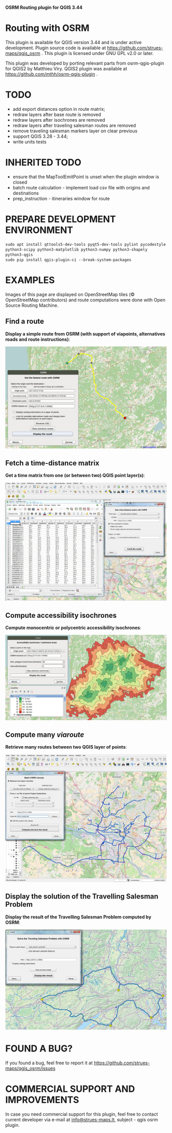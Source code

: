 **OSRM Routing plugin for QGIS 3.44**

Routing with OSRM
=================
This plugin is available for QGIS version 3.44 and is under active development.
Plugin source code is available at https://github.com/strues-maps/qgis_osrm .
This plugin is licensed under GNU GPL v2.0 or later.

This plugin was developed by porting relevant parts from osrm-qgis-plugin for
QGIS2 by Matthieu Viry. QGIS2 plugin was available at https://github.com/mthh/osrm-qgis-plugin .

TODO
====
- add export distances option in route matrix;
- redraw layers after base route is removed
- redraw layers after isochrones are removed
- redraw layers after traveling salesman routes are removed
- remove traveling salesman markers layer on clear previous
- support QGIS 3.28 - 3.44;
- write units tests

INHERITED TODO
==============
- ensure that the MapToolEmitPoint is unset when the plugin window is closed
- batch route calculation - implement load csv file with origins and destinations
- prep_instruction - itineraries window for route

PREPARE DEVELOPMENT ENVIRONMENT
===============================
```
sudo apt install qttools5-dev-tools pyqt5-dev-tools pylint pycodestyle python3-scipy python3-matplotlib python3-numpy python3-shapely python3-qgis
sudo pip install qgis-plugin-ci --break-system-packages
```

EXAMPLES
========
Images of this page are displayed on OpenStreetMap tiles (© OpenStreetMap contributors) and route computations were done with Open Source Routing Machine.

Find a route
------------
**Display a simple route from OSRM (with support of viapoints, alternatives roads and route instructions)**:

![route illustration](img/route.jpg)

Fetch a time-distance matrix
----------------------------
**Get a time matrix from one (or between two) QGIS point layer(s)**:

![table illustration](img/table.jpg)

Compute accessibility isochrones
--------------------------------
**Compute monocentric or polycentric accessibility isochrones**:

![isochrone illustration](img/multi_isochrone.jpg)

Compute many *viaroute*
-----------------------
**Retrieve many routes between two QGIS layer of points**:

![batch routes illustration](img/many_routes.jpg)

Display the solution of the Travelling Salesman Problem
-------------------------------------------------------
**Display the result of the Travelling Salesman Problem computed by OSRM**:

![tsp illustration](img/tsp.jpg)


FOUND A BUG?
===================================
If you found a bug, feel free to report it at https://github.com/strues-maps/qgis_osrm/issues


COMMERCIAL SUPPORT AND IMPROVEMENTS
===================================

In case you need commercial support for this plugin, feel free to contact current
developer via e-mail at info@strues-maps.lt, subject - qgis osrm plugin.
